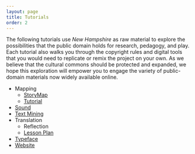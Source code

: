 ```yaml
---
layout: page
title: Tutorials
order: 2
---
```

The following tutorials use _New Hampshire_ as raw material to explore the possibilities that the public domain holds for research, pedagogy, and play. Each tutorial also walks you through the copyright rules and digital tools that you would need to replicate or remix the project on your own. As we believe that the cultural commons should be protected and expanded, we hope this exploration will empower you to engage the variety of public-domain materials now widely available online.

<ul style="margin-bottom: 0;">
    <li>Mapping
        <ul>
		<li><a href="http://unclosure.scholarslab.org/texts/storymap/">StoryMap</a></li>
		<li><a href="http://unclosure.scholarslab.org/texts/StoryMapTutorial/">Tutorial</a></li>
        </ul>
    </li>
	<li><a href="http://unclosure.scholarslab.org/texts/sound/">Sound</a></li>
	<li><a href="http://unclosure.scholarslab.org/texts/text-mining/">Text Mining</a></li>
	<li>Translation
		<ul>
			<li>Reflection</li>
			<li><a href="http://unclosure.scholarslab.org/texts/Teaching%20Translation%20with%20the%20Public%20Domain/">Lesson Plan</a></li>
		</ul>
	<li><a href="http://unclosure.scholarslab.org/texts/Typeface/">Typeface</a></li>
	<li><a href="http://unclosure.scholarslab.org/texts/website-tutorial/">Website</a></li>
</ul>

